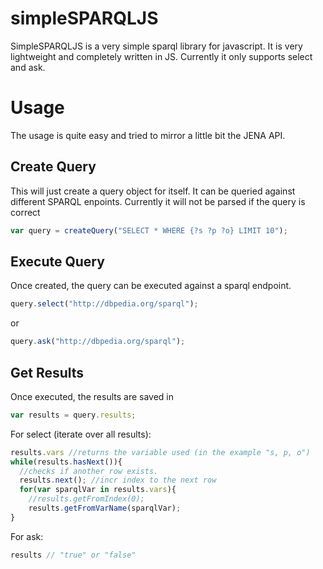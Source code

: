 # simpleSPARQLJS
SimpleSPARQLJS is a very simple sparql library for javascript. It is very lightweight and completely written in JS. Currently it only supports select and ask. 

# Usage
The usage is quite easy and tried to mirror a little bit the JENA API. 

## Create Query
This will just create a query object for itself. It can be queried against different SPARQL enpoints. 
Currently it will not be parsed if the query is correct
``` javascript
var query = createQuery("SELECT * WHERE {?s ?p ?o} LIMIT 10");
```

## Execute Query
Once created, the query can be executed against a sparql endpoint.
``` javascript
query.select("http://dbpedia.org/sparql");
```
or
``` javascript
query.ask("http://dbpedia.org/sparql");
```

## Get Results
Once executed, the results are saved in
``` javascript
var results = query.results;
```
For select (iterate over all results):
``` javascript
results.vars //returns the variable used (in the example "s, p, o")
while(results.hasNext()){ 
  //checks if another row exists.
  results.next(); //incr index to the next row
  for(var sparqlVar in results.vars){
    //results.getFromIndex(0); 
    results.getFromVarName(sparqlVar);
}
```
For ask:
``` javascript
results // "true" or "false"
```
